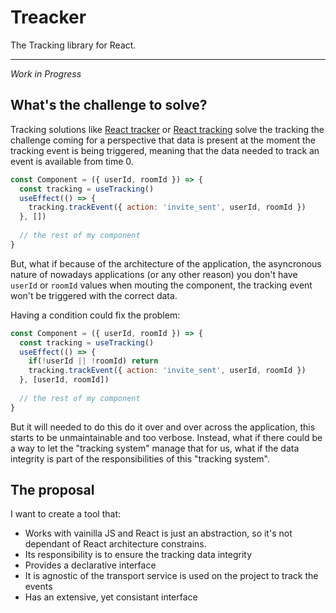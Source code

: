 # Treacker
The Tracking library for React.

---

*Work in Progress*

## What's the challenge to solve?

Tracking solutions like [React tracker](https://github.com/faouzioudouh/react-tracker#readme) or [React tracking](https://github.com/nytimes/react-tracking) solve the tracking the challenge coming for a perspective that data is present at the moment the tracking event is being triggered, meaning that the data needed to track an event is available from time 0.

``` jsx
const Component = ({ userId, roomId }) => {
  const tracking = useTracking()
  useEffect(() => {
    tracking.trackEvent({ action: 'invite_sent', userId, roomId })
  }, [])
  
  // the rest of my component
}
```

But, what if because of the architecture of the application, the asyncronous nature of nowadays applications (or any other reason) you don't have `userId` or `roomId` values when mouting the component, the tracking event won't be triggered with the correct data.

Having a condition could fix the problem:

``` jsx
const Component = ({ userId, roomId }) => {
  const tracking = useTracking()
  useEffect(() => {
    if(!userId || !roomId) return
    tracking.trackEvent({ action: 'invite_sent', userId, roomId })
  }, [userId, roomId])
  
  // the rest of my component
}
```

But it will needed to do this do it over and over across the application, this starts to be unmaintainable and too verbose. Instead, what if there could be a way to let the "tracking system" manage that for us, what if the data integrity is part of the responsibilities of this "tracking system".

## The proposal

I want to create a tool that:
- Works with vainilla JS and React is just an abstraction, so it's not dependant of React architecture constrains.
- Its responsibility is to ensure the tracking data integrity
- Provides a declarative interface
- It is agnostic of the transport service is used on the project to track the events
- Has an extensive, yet consistant interface

